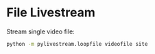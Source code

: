 # File Livestream

Stream single video file:

```sh
python -m pylivestream.loopfile videofile site
```
